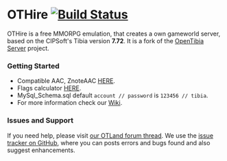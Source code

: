 # OTHire [![Build Status](https://travis-ci.org/TwistedScorpio/OTHire.svg?branch=master)](https://travis-ci.org/TwistedScorpio/OTHire)

OTHire is a free MMORPG emulation, that creates a own gameworld server,
based on the CIPSoft's Tibia version **7.72**.
It is a fork of the [OpenTibia Server](https://github.com/opentibia/server) project.

### Getting Started

* Compatible AAC, ZnoteAAC [HERE](https://github.com/peonso/ZnoteOTHire).
* Flags calculator [HERE](https://diegorodriguesvieira.github.io/flags-calculator/).
* MySql_Schema.sql default `account // password` is `123456 // tibia`.
* For more information check our [Wiki](https://github.com/TwistedScorpio/OTHire/wiki).

### Issues and Support

If you need help, please visit [our OTLand forum thread](https://otland.net/threads/7-72-othire-0-0-3.246964/).
We use the [issue tracker on GitHub](https://github.com/TwistedScorpio/OTHire/issues),
where you can posts errors and bugs found and also suggest enhancements.
